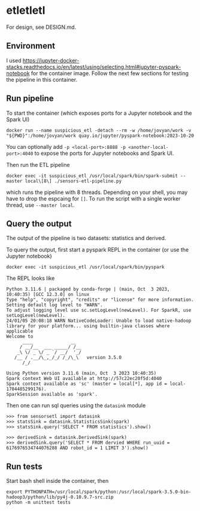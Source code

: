 # etletletl
For design, see DESIGN.md. 

## Environment
I used https://jupyter-docker-stacks.readthedocs.io/en/latest/using/selecting.html#jupyter-pyspark-notebook for the container image.
Follow the next few sections for testing the pipeline in this container.

## Run pipeline
To start the container (which exposes ports for a Jupyter notebook and the Spark UI)
```
docker run --name suspicious_etl -detach --rm -w /home/jovyan/work -v "${PWD}":/home/jovyan/work quay.io/jupyter/pyspark-notebook:2023-10-20
```

You can optionally add `-p <local-port>:8888 -p <another-local-port>:4040` to expose the ports for Jupyter notebooks and Spark UI.

Then run the ETL pipeline
```
docker exec -it suspicious_etl /usr/local/spark/bin/spark-submit --master local\[8\] ./sensors-etl-pipeline.py
```
which runs the pipeline with 8 threads. Depending on your shell, you may have to drop the espcaing for `[]`.
To run the script with a single worker thread, use `--master local`.


## Query the output
The output of the pipeline is two datasets: statistics and derived.

To query the output, first start a pyspark REPL in the container (or use the Jupyter notebook)
```
docker exec -it suspicious_etl /usr/local/spark/bin/pyspark
```

The REPL looks like
```
Python 3.11.6 | packaged by conda-forge | (main, Oct  3 2023, 10:40:35) [GCC 12.3.0] on linux
Type "help", "copyright", "credits" or "license" for more information.
Setting default log level to "WARN".
To adjust logging level use sc.setLogLevel(newLevel). For SparkR, use setLogLevel(newLevel).
24/01/05 20:08:18 WARN NativeCodeLoader: Unable to load native-hadoop library for your platform... using builtin-java classes where applicable
Welcome to
      ____              __
     / __/__  ___ _____/ /__
    _\ \/ _ \/ _ `/ __/  '_/
   /__ / .__/\_,_/_/ /_/\_\   version 3.5.0
      /_/

Using Python version 3.11.6 (main, Oct  3 2023 10:40:35)
Spark context Web UI available at http://57c22ec20f5d:4040
Spark context available as 'sc' (master = local[*], app id = local-1704485299176).
SparkSession available as 'spark'.
```

Then one can run sql queries using the `datasink` module
```
>>> from sensorsetl import datasink
>>> statsSink = datasink.StatisticsSink(spark)
>>> statsSink.query('SELECT * FROM statistics').show()
```

```
>>> derivedSink = datasink.DerivedSink(spark)
>>> derivedSink.query('SELECT * FROM dervied WHERE run_uuid = 6176976534744076288 AND robot_id = 1 LIMIT 3').show()
```

## Run tests
Start bash shell inside the container, then
```
export PYTHONPATH=/usr/local/spark/python:/usr/local/spark-3.5.0-bin-hadoop3/python/lib/py4j-0.10.9.7-src.zip
python -m unittest tests
```
